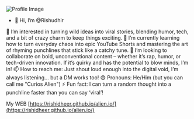 ![[Profile Image](https://drive.google.com/file/d/1JvHUdj08evDDFfERGy4GmzVUsGU_ddJr/view?usp=sharing)]([https://your-image-link-here](https://drive.google.com/file/d/1JvHUdj08evDDFfERGy4GmzVUsGU_ddJr/view?usp=sharing))

- 👋 Hi, I’m @Rishudhir

👀 I’m interested in turning wild ideas into viral stories, blending humor, tech, and a bit of crazy charm to keep things exciting.
🌱 I’m currently learning how to turn everyday chaos into epic YouTube Shorts and mastering the art of rhyming punchlines that stick like a catchy tune.
💞️ I’m looking to collaborate on bold, unconventional content – whether it’s rap, humor, or tech-driven innovation. If it’s quirky and has the potential to blow minds, I’m in!
📫 How to reach me: Just shout loud enough into the digital void, I’m always listening... but a DM works too!
😄 Pronouns: He/Him (but you can call me "Curios Alien")
⚡ Fun fact: I can turn a random thought into a punchline faster than you can say ‘viral’!

My WEB [https://rishidheer.github.io/alien.io/](https://rishidheer.github.io/alien.io/)

